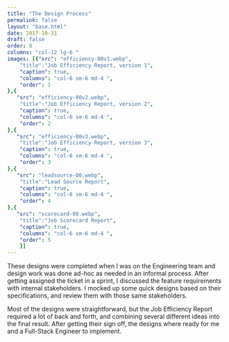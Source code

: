 ```yaml
---
title: "The Design Process"
permalink: false
layout: "base.html"
date: 2017-10-31
draft: false
order: 0
columns: "col-12 lg-6 "
images: [{"src": "efficiency-00v1.webp",
    "title":"Job Efficiency Report, version 1",
    "caption": true,
    "columns": "col-6 sm-6 md-4 ",
    "order": 1
},{
   "src": "efficiency-00v2.webp",
    "title":"Job Efficiency Report, version 2",
    "caption": true,
    "columns": "col-6 sm-6 md-4 ",
    "order": 2
},{
   "src": "efficiency-00v3.webp",
    "title":"Job Efficiency Report, version 3",
    "caption": true,
    "columns": "col-6 sm-6 md-4 ",
    "order": 3
},{
   "src": "leadsource-00.webp",
    "title":"Lead Source Report",
    "caption": true,
    "columns": "col-6 sm-6 md-4 ",
    "order": 4
},{
   "src": "scorecard-00.webp",
    "title":"Job Scorecard Report",
    "caption": true,
    "columns": "col-6 sm-6 md-4 ",
    "order": 5
    }]
---
```

These designs were completed when I was on the Engineering team and design work was done ad-hoc as needed in an informal process. After getting assigned the ticket in a sprint, I discussed the feature requirements with internal stakeholders. I mocked up some quick designs based on their specifications, and review them with those same stakeholders. 

Most of the designs were straightforward, but the Job Efficiency Report required a lot of back and forth, and combining several different ideas into the final result. After getting their sign off, the designs where ready for me and a Full-Stack Engineer to implement. 